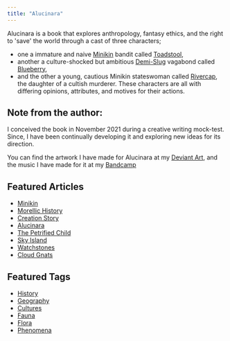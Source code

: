 ```yaml
---
title: "Alucinara"
---
```

Alucinara is a book that explores anthropology, fantasy ethics, and the right to 'save' the world through a cast of three characters;
- one a immature and naive [Minikin](species/fauna/minikin.md) bandit called [Toadstool](characters/toadstool.md),
- another a culture-shocked but ambitious [Demi-Slug](species/demi-slug.md) vagabond called [Blueberry](characters/blueberry.md),
- and the other a young, cautious Minikin stateswoman called [Rivercap](characters/Rivercap.md), the daughter of a cultish murderer.
These characters are all with differing opinions, attributes, and motives for their actions.

## Note from the author:
I conceived the book in November 2021 during a creative writing mock-test. Since, I have been continually developing it and exploring new ideas for its direction.

You can find the artwork I have made for Alucinara at my [Deviant Art](https://www.deviantart.com/pyxelmusic), and the music I have made for it at my [Bandcamp](https://pyxelm.bandcamp.com)

## Featured Articles
- [Minikin](species/fauna/minikin.md)
- [Morellic History](lore/morellic-history.md)
- [Creation Story](lore/creation-story.md)
- [Alucinara](phenomena/alucinara.md)
- [The Petrified Child](deities/the-petrified-child.md)
- [Sky Island](phenomena/sky-islands.md)
- [Watchstones](phenomena/watchstones.md)
- [Cloud Gnats](phenomena/cloud-gnats.md)

## Featured Tags
- [History](tags/lore)
- [Geography](tags/geography)
- [Cultures](tags/culture)
- [Fauna](tags/fauna)
- [Flora](tags/flora)
- [Phenomena](tags/phenomena)
